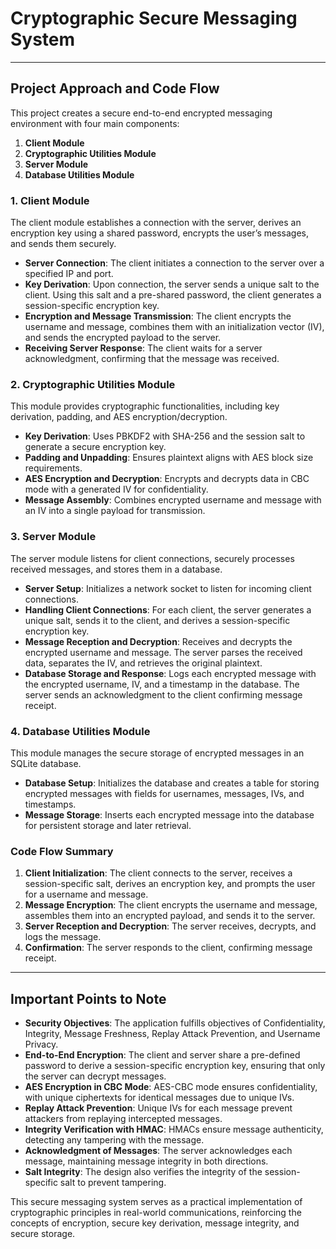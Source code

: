 # Cryptographic Secure Messaging System
---

## Project Approach and Code Flow

This project creates a secure end-to-end encrypted messaging environment with four main components:

1. **Client Module**
2. **Cryptographic Utilities Module**
3. **Server Module**
4. **Database Utilities Module**

### 1. Client Module

The client module establishes a connection with the server, derives an encryption key using a shared password, encrypts the user’s messages, and sends them securely.

- **Server Connection**: The client initiates a connection to the server over a specified IP and port.
- **Key Derivation**: Upon connection, the server sends a unique salt to the client. Using this salt and a pre-shared password, the client generates a session-specific encryption key.
- **Encryption and Message Transmission**: The client encrypts the username and message, combines them with an initialization vector (IV), and sends the encrypted payload to the server.
- **Receiving Server Response**: The client waits for a server acknowledgment, confirming that the message was received.

### 2. Cryptographic Utilities Module

This module provides cryptographic functionalities, including key derivation, padding, and AES encryption/decryption.

- **Key Derivation**: Uses PBKDF2 with SHA-256 and the session salt to generate a secure encryption key.
- **Padding and Unpadding**: Ensures plaintext aligns with AES block size requirements.
- **AES Encryption and Decryption**: Encrypts and decrypts data in CBC mode with a generated IV for confidentiality.
- **Message Assembly**: Combines encrypted username and message with an IV into a single payload for transmission.

### 3. Server Module

The server module listens for client connections, securely processes received messages, and stores them in a database.

- **Server Setup**: Initializes a network socket to listen for incoming client connections.
- **Handling Client Connections**: For each client, the server generates a unique salt, sends it to the client, and derives a session-specific encryption key.
- **Message Reception and Decryption**: Receives and decrypts the encrypted username and message. The server parses the received data, separates the IV, and retrieves the original plaintext.
- **Database Storage and Response**: Logs each encrypted message with the encrypted username, IV, and a timestamp in the database. The server sends an acknowledgment to the client confirming message receipt.

### 4. Database Utilities Module

This module manages the secure storage of encrypted messages in an SQLite database.

- **Database Setup**: Initializes the database and creates a table for storing encrypted messages with fields for usernames, messages, IVs, and timestamps.
- **Message Storage**: Inserts each encrypted message into the database for persistent storage and later retrieval.

### Code Flow Summary

1. **Client Initialization**: The client connects to the server, receives a session-specific salt, derives an encryption key, and prompts the user for a username and message.
2. **Message Encryption**: The client encrypts the username and message, assembles them into an encrypted payload, and sends it to the server.
3. **Server Reception and Decryption**: The server receives, decrypts, and logs the message.
4. **Confirmation**: The server responds to the client, confirming message receipt.

---

## Important Points to Note

- **Security Objectives**: The application fulfills objectives of Confidentiality, Integrity, Message Freshness, Replay Attack Prevention, and Username Privacy.
- **End-to-End Encryption**: The client and server share a pre-defined password to derive a session-specific encryption key, ensuring that only the server can decrypt messages.
- **AES Encryption in CBC Mode**: AES-CBC mode ensures confidentiality, with unique ciphertexts for identical messages due to unique IVs.
- **Replay Attack Prevention**: Unique IVs for each message prevent attackers from replaying intercepted messages.
- **Integrity Verification with HMAC**: HMACs ensure message authenticity, detecting any tampering with the message.
- **Acknowledgment of Messages**: The server acknowledges each message, maintaining message integrity in both directions.
- **Salt Integrity**: The design also verifies the integrity of the session-specific salt to prevent tampering.

This secure messaging system serves as a practical implementation of cryptographic principles in real-world communications, reinforcing the concepts of encryption, secure key derivation, message integrity, and secure storage.
